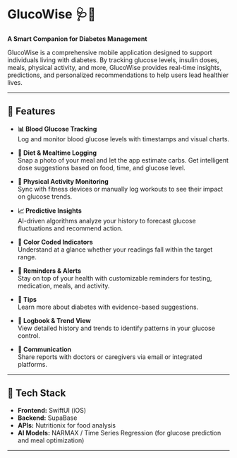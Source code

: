 # GlucoWise 🩺📱  
**A Smart Companion for Diabetes Management**

GlucoWise is a comprehensive mobile application designed to support individuals living with diabetes. By tracking glucose levels, insulin doses, meals, physical activity, and more, GlucoWise provides real-time insights, predictions, and personalized recommendations to help users lead healthier lives.

---

## 🚀 Features

- **📊 Blood Glucose Tracking**  
  Log and monitor blood glucose levels with timestamps and visual charts.

- **🥗 Diet & Mealtime Logging**  
  Snap a photo of your meal and let the app estimate carbs. Get intelligent dose suggestions based on food, time, and glucose level.

- **🏃 Physical Activity Monitoring**  
  Sync with fitness devices or manually log workouts to see their impact on glucose trends.

- **📈 Predictive Insights**  
  AI-driven algorithms analyze your history to forecast glucose fluctuations and recommend action.

- **🌈 Color Coded Indicators**  
  Understand at a glance whether your readings fall within the target range.

- **📅 Reminders & Alerts**  
  Stay on top of your health with customizable reminders for testing, medication, meals, and activity.

- **📘 Tips**  
  Learn more about diabetes with evidence-based suggestions.

- **🧾 Logbook & Trend View**  
  View detailed history and trends to identify patterns in your glucose control.

- **🔄 Communication**  
  Share reports with doctors or caregivers via email or integrated platforms.

---

## 📱 Tech Stack

- **Frontend:** SwiftUI (iOS)
- **Backend:** SupaBase
- **APIs:** Nutritionix for food analysis  
- **AI Models:** NARMAX / Time Series Regression (for glucose prediction and meal optimization)

---



